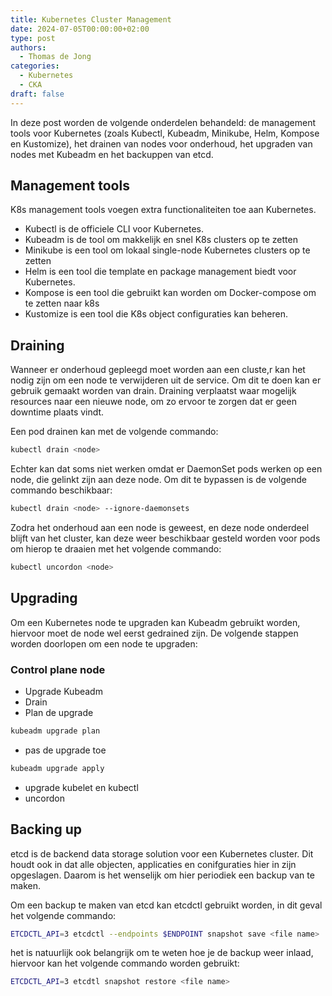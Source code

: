 ```yaml
---
title: Kubernetes Cluster Management
date: 2024-07-05T00:00:00+02:00
type: post
authors:
  - Thomas de Jong
categories: 
  - Kubernetes
  - CKA
draft: false
---
```

In deze post worden de volgende onderdelen behandeld: de management tools voor Kubernetes (zoals Kubectl, Kubeadm, Minikube, Helm, Kompose en Kustomize), het drainen van nodes voor onderhoud, het upgraden van nodes met Kubeadm en het backuppen van etcd.
<!--more-->
## Management tools
K8s management tools voegen extra functionaliteiten toe aan Kubernetes.
- Kubectl is de officiele CLI voor Kubernetes. 
- Kubeadm is de tool om makkelijk en snel K8s clusters op te zetten
- Minikube is een tool om lokaal single-node Kubernetes clusters op te zetten
- Helm is een tool die template en package management biedt voor Kubernetes.
- Kompose is een tool die gebruikt kan worden om Docker-compose om te zetten naar k8s
- Kustomize is een tool die K8s object configuraties kan beheren. 

## Draining
Wanneer er onderhoud gepleegd moet worden aan een cluste,r kan het nodig zijn om een node te verwijderen uit de service. Om dit te doen kan er gebruik gemaakt worden van drain. Draining verplaatst waar mogelijk resources naar een nieuwe node, om zo ervoor te zorgen dat er geen downtime plaats vindt.

Een pod drainen kan met de volgende commando: 
```bash
kubectl drain <node>
```
Echter kan dat soms niet werken omdat er DaemonSet pods werken op een node, die gelinkt zijn aan deze node. Om dit te bypassen is de volgende commando beschikbaar:
```bash
kubectl drain <node> --ignore-daemonsets
```
Zodra het onderhoud aan een node is geweest, en deze node onderdeel blijft van het cluster, kan deze weer beschikbaar gesteld worden voor pods om hierop te draaien met het volgende commando: 
```bash
kubectl uncordon <node>
```

## Upgrading
Om een Kubernetes node te upgraden kan Kubeadm gebruikt worden, hiervoor moet de node wel eerst gedrained zijn.  De volgende stappen worden doorlopen om een node te upgraden:
### Control plane node
- Upgrade Kubeadm
- Drain
- Plan de upgrade 
```bash
kubeadm upgrade plan
```
- pas de upgrade toe
```bash
kubeadm upgrade apply
```
- upgrade kubelet en kubectl
- uncordon

## Backing up
etcd is de backend data storage solution voor een Kubernetes cluster. Dit houdt ook in dat alle objecten, applicaties en conifguraties hier in zijn opgeslagen. Daarom is het wenselijk om hier periodiek een backup van te maken.

Om een backup te maken van etcd kan etcdctl gebruikt worden, in dit geval het volgende commando:
```bash
ETCDCTL_API=3 etcdctl --endpoints $ENDPOINT snapshot save <file name> 
```
het is natuurlijk ook belangrijk om te weten hoe je de backup weer inlaad, hiervoor kan het volgende commando worden gebruikt:
```bash
ETCDCTL_API=3 etcdtl snapshot restore <file name> 
```
